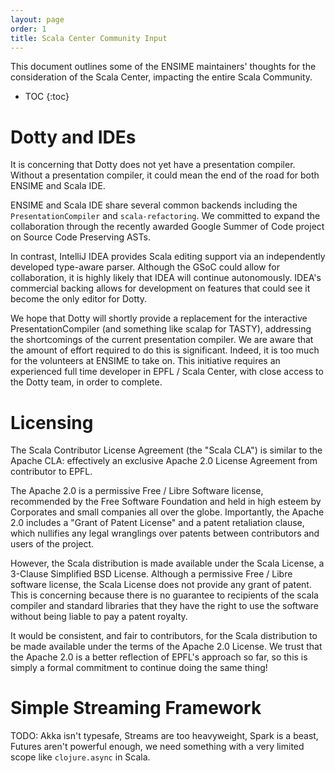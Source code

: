 ```yaml
---
layout: page
order: 1
title: Scala Center Community Input
---
```


This document outlines some of the ENSIME maintainers' thoughts for the consideration of the Scala Center, impacting the entire Scala Community.

- TOC
{:toc}


# Dotty and IDEs

It is concerning that Dotty does not yet have a presentation compiler. Without a presentation compiler, it could mean the end of the road for both ENSIME and Scala IDE.

ENSIME and Scala IDE share several common backends including the `PresentationCompiler` and `scala-refactoring`. We committed to expand the collaboration through the recently awarded Google Summer of Code project on Source Code Preserving ASTs.

In contrast, IntelliJ IDEA provides Scala editing support via an independently developed type-aware parser. Although the GSoC could allow for collaboration, it is highly likely that IDEA will continue autonomously. IDEA's commercial backing allows for development on features that could see it become the only editor for Dotty.

We hope that Dotty will shortly provide a replacement for the interactive PresentationCompiler (and something like scalap for TASTY), addressing the shortcomings of the current presentation compiler. We are aware that the amount of effort required to do this is significant. Indeed, it is too much for the volunteers at ENSIME to take on. This initiative requires an experienced full time developer in EPFL / Scala Center, with close access to the Dotty team, in order to complete.


# Licensing

The Scala Contributor License Agreement (the "Scala CLA") is similar to the Apache CLA: effectively an exclusive Apache 2.0 License Agreement from contributor to EPFL.

The Apache 2.0 is a permissive Free / Libre Software license, recommended by the Free Software Foundation and held in high esteem by Corporates and small companies all over the globe. Importantly, the Apache 2.0 includes a "Grant of Patent License" and a patent retaliation clause, which nullifies any legal wranglings over patents between contributors and users of the project.

However, the Scala distribution is made available under the Scala License, a 3-Clause Simplified BSD License. Although a permissive Free / Libre software license, the Scala License does not provide any grant of patent. This is concerning because there is no guarantee to recipients of the scala compiler and standard libraries that they have the right to use the software without being liable to pay a patent royalty.

It would be consistent, and fair to contributors, for the Scala distribution to be made available under the terms of the Apache 2.0 License. We trust that the Apache 2.0 is a better reflection of EPFL's approach so far, so this is simply a formal commitment to continue doing the same thing!


# Simple Streaming Framework

TODO: Akka isn't typesafe, Streams are too heavyweight, Spark is a beast, Futures aren't powerful enough, we need something with a very limited scope like `clojure.async` in Scala.
